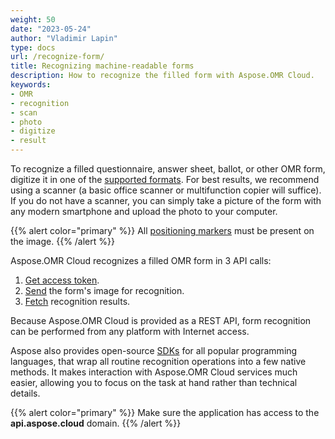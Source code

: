 ```yaml
---
weight: 50
date: "2023-05-24"
author: "Vladimir Lapin"
type: docs
url: /recognize-form/
title: Recognizing machine-readable forms
description: How to recognize the filled form with Aspose.OMR Cloud.
keywords:
- OMR
- recognition
- scan
- photo
- digitize
- result
---
```


To recognize a filled questionnaire, answer sheet, ballot, or other OMR form, digitize it in one of the [supported formats](/omr/supported-file-formats/). For best results, we recommend using a scanner (a basic office scanner or multifunction copier will suffice). If you do not have a scanner, you can simply take a picture of the form with any modern smartphone and upload the photo to your computer.

{{% alert color="primary" %}}
All [positioning markers](/omr/omr-form-structure/) must be present on the image.
{{% /alert %}}

Aspose.OMR Cloud recognizes a filled OMR form in 3 API calls:

1. [Get access token](/omr/authorization/).
2. [Send](/omr/send-form-for-recognition/) the form's image for recognition.
3. [Fetch](/omr/fetch-recognition-results/) recognition results.

Because Aspose.OMR Cloud is provided as a REST API, form recognition can be performed from any platform with Internet access.

Aspose also provides open-source [SDKs](/omr/recognize-form-sdk/) for all popular programming languages, that wrap all routine recognition operations into a few native methods. It makes interaction with Aspose.OMR Cloud services much easier, allowing you to focus on the task at hand rather than technical details.

{{% alert color="primary" %}}
Make sure the application has access to the **api.aspose.cloud** domain.
{{% /alert %}}
